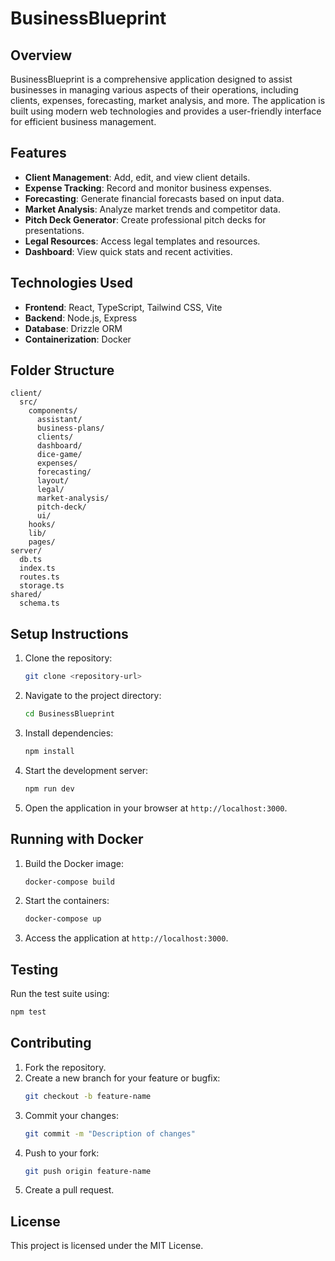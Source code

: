 # BusinessBlueprint

## Overview
BusinessBlueprint is a comprehensive application designed to assist businesses in managing various aspects of their operations, including clients, expenses, forecasting, market analysis, and more. The application is built using modern web technologies and provides a user-friendly interface for efficient business management.

## Features
- **Client Management**: Add, edit, and view client details.
- **Expense Tracking**: Record and monitor business expenses.
- **Forecasting**: Generate financial forecasts based on input data.
- **Market Analysis**: Analyze market trends and competitor data.
- **Pitch Deck Generator**: Create professional pitch decks for presentations.
- **Legal Resources**: Access legal templates and resources.
- **Dashboard**: View quick stats and recent activities.

## Technologies Used
- **Frontend**: React, TypeScript, Tailwind CSS, Vite
- **Backend**: Node.js, Express
- **Database**: Drizzle ORM
- **Containerization**: Docker

## Folder Structure
```
client/
  src/
    components/
      assistant/
      business-plans/
      clients/
      dashboard/
      dice-game/
      expenses/
      forecasting/
      layout/
      legal/
      market-analysis/
      pitch-deck/
      ui/
    hooks/
    lib/
    pages/
server/
  db.ts
  index.ts
  routes.ts
  storage.ts
shared/
  schema.ts
```

## Setup Instructions
1. Clone the repository:
   ```bash
   git clone <repository-url>
   ```
2. Navigate to the project directory:
   ```bash
   cd BusinessBlueprint
   ```
3. Install dependencies:
   ```bash
   npm install
   ```
4. Start the development server:
   ```bash
   npm run dev
   ```
5. Open the application in your browser at `http://localhost:3000`.

## Running with Docker
1. Build the Docker image:
   ```bash
   docker-compose build
   ```
2. Start the containers:
   ```bash
   docker-compose up
   ```
3. Access the application at `http://localhost:3000`.

## Testing
Run the test suite using:
```bash
npm test
```

## Contributing
1. Fork the repository.
2. Create a new branch for your feature or bugfix:
   ```bash
   git checkout -b feature-name
   ```
3. Commit your changes:
   ```bash
   git commit -m "Description of changes"
   ```
4. Push to your fork:
   ```bash
   git push origin feature-name
   ```
5. Create a pull request.

## License
This project is licensed under the MIT License.